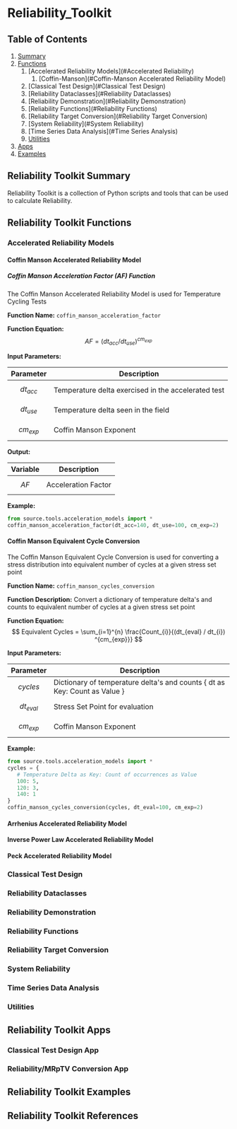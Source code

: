 # Reliability_Toolkit

## Table of Contents
1. [Summary](#summary)
2. [Functions](#functions)
   1. [Accelerated Reliability Models](#Accelerated Reliability)
      1. [Coffin-Manson](#Coffin-Manson Accelerated Reliability Model)
   2. [Classical Test Design](#Classical Test Design)
   3. [Reliability Dataclasses](#Reliability Dataclasses)
   4. [Reliability Demonstration](#Reliability Demonstration)
   5. [Reliability Functions](#Reliability Functions)
   6. [Reliability Target Conversion](#Reliability Target Conversion)
   7. [System Reliability](#System Reliability)
   8. [Time Series Data Analysis](#Time Series Analysis)
   9. [Utilities](#Utilities)
3. [Apps](#apps)
4. [Examples](#examples)

## Reliability Toolkit Summary <a name="summary"></a>

Reliability Toolkit is a collection of Python scripts and tools that can be used to calculate Reliability.

## Reliability Toolkit Functions <a name="functions"></a>

### Accelerated Reliability Models <a name="Accelerated Reliability"></a>

#### Coffin Manson Accelerated Reliability Model <a name="Coffin-Manson Accelerated Reliability Model"></a>
##### Coffin Manson Acceleration Factor (AF) Function
The Coffin Manson Accelerated Reliability Model is used for Temperature Cycling Tests

**Function Name:** `coffin_manson_acceleration_factor`

**Function Equation:**
 $$AF = (dt_{acc} / dt_{use}) ^{cm_{exp}}$$

**Input Parameters:**

| Parameter    | Description |
|--------------| ----------- |
| $$dt_{acc}$$ | Temperature delta exercised in the accelerated test |
| $$dt_{use}$$ | Temperature delta seen in the field |
| $$cm_{exp}$$ | Coffin Manson Exponent |

**Output:**

| Variable | Description |
|----------| ----------- |
| $$AF$$   | Acceleration Factor |

**Example:**

```python
from source.tools.acceleration_models import *
coffin_manson_acceleration_factor(dt_acc=140, dt_use=100, cm_exp=2)
```

#### Coffin Manson Equivalent Cycle Conversion
The Coffin Manson Equivalent Cycle Conversion is used for converting a stress distribution into equivalent number of cycles at a given stress set point

**Function Name:** `coffin_manson_cycles_conversion`

**Function Description:**
Convert a dictionary of temperature delta's and counts to equivalent number of cycles at a given stress set point

**Function Equation:**
$$ Equivalent Cycles = \sum_{i=1}^{n} \frac{Count_{i}}{(dt_{eval} / dt_{i}) ^{cm_{exp}}} $$

**Input Parameters:**

| Parameter    | Description                                     |
|--------------|-------------------------------------------------|
| $$cycles$$   | Dictionary of temperature delta's and counts { dt as Key: Count as Value } |
| $$dt_{eval}$$ | Stress Set Point for evaluation                 |
| $$cm_{exp}$$ | Coffin Manson Exponent                          |


**Example:**
```python
from source.tools.acceleration_models import *
cycles = {
   # Temperature Delta as Key: Count of occurrences as Value
   100: 5,
   120: 3,
   140: 1
}
coffin_manson_cycles_conversion(cycles, dt_eval=100, cm_exp=2)
```




#### Arrhenius Accelerated Reliability Model <a name="Arrhenius Accelerated Reliability Model"></a>

#### Inverse Power Law Accelerated Reliability Model <a name="Inverse Power Law Accelerated Reliability Model"></a>

#### Peck Accelerated Reliability Model <a name="Peck Accelerated Reliability Model"></a>

### Classical Test Design <a name="Classical Test Design"></a>

### Reliability Dataclasses <a name="Reliability Dataclasses"></a>

### Reliability Demonstration <a name="Reliability Demonstration"></a>

### Reliability Functions <a name="Reliability Functions"></a>

### Reliability Target Conversion <a name="Reliability Target Conversion"></a>

### System Reliability <a name="System Reliability"></a>

### Time Series Data Analysis <a name="Time Series Analysis"></a>

### Utilities <a name="Utilities"></a>

## Reliability Toolkit Apps <a name="apps"></a>

### Classical Test Design App <a name="Classical Test Design App"></a>

### Reliability/MRpTV Conversion App <a name="Reliability/MRpTV App"></a>

## Reliability Toolkit Examples <a name="examples"></a>

## Reliability Toolkit References <a name="references"></a>